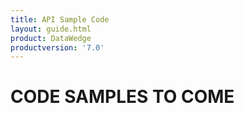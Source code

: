 ```yaml
---
title: API Sample Code 
layout: guide.html
product: DataWedge
productversion: '7.0'
---
```


# CODE SAMPLES TO COME

